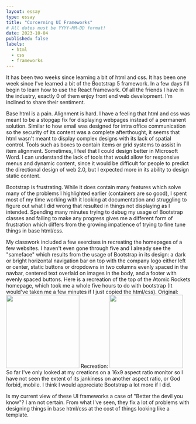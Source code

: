 ```yaml
---
layout: essay
type: essay
title: "Corcerning UI Frameworks"
# All dates must be YYYY-MM-DD format!
date: 2023-10-04
published: false
labels:
  - html
  - css
  - frameworks
---
```



It has been two weeks since learning a bit of html and css. It has been one week since I've learned a bit of the Bootstrap 5 framework. In a few days I'll begin to learn how to use the React framework. Of all the friends I have in the industry, exactly 0 of them enjoy front end web development. I'm inclined to share their sentiment.

Base html is a pain. Alignment is hard. I have a feeling that html and css was meant to be a stopgap fix for displaying webpages instead of a permanent solution. Similar to how email was designed for intra office communication so the security of its content was a complete afterthought, it seems that html wasn't meant to display complex designs with its lack of spatial control. Tools such as boxes to contain items or grid systems to assist in item alignment. Sometimes, I feel that I could design better in Microsoft Word. I can understand the lack of tools that would allow for responsive menus and dynamic content, since it would be difficult for people to predict the directional design of web 2.0, but I expected more in its ability to design static content.

Bootstrap is frustrating. While it does contain many features which solve many of the problems I highlighted earlier (containers are so good), I spent most of my time working with it looking at documentation and struggling to figure out what I did wrong that resulted in things not displaying as I intended. Spending many minutes trying to debug my usage of Bootstrap classes and failing to make any progress gives me a different form of frustration which differs from the growing impatience of trying to fine tune things in base html/css.

My classwork included a few exercises in recreating the homepages of a few websites. I haven't even gone through five and I already see the "sameface" which results from the usage of Bootstrap in its design: a dark or bright horizontal navigation bar on top with the company logo either left or center, static buttons or dropdowns in two columns evenly spaced in the navbar, centered text overlaid on images in the body, and a footer with evenly spaced buttons. Here is a recreation of the top of the Atomic Rockets homepage, which took me a whole five hours to do with bootstrap (It would've taken me a few minutes if I just copied the html/css).
Original:
<img width="200px" src="https://external-content.duckduckgo.com/iu/?u=https%3A%2F%2Fih1.redbubble.net%2Fimage.316760221.5828%2Fflat%2C800x800%2C075%2Cf.jpg&f=1&nofb=1&ipt=773920d920a57a5cd55f83952e4d390b83190fa2aac49cdd6f44f9fae0b7ab54&ipo=images">
Recreation:
<img width="200px" src="">
So far I've only looked at my creations on a 16x9 aspect ratio monitor so I have not seen the extent of its jankiness on another aspect ratio, or God forbid, mobile. I think I would appreciate Bootstrap a lot more if I did.

Is my current view of these UI frameworks a case of "Better the devil you know"? I am not certain. From what I've seen, they fix a lot of problems with designing things in base html/css at the cost of things looking like a template.
